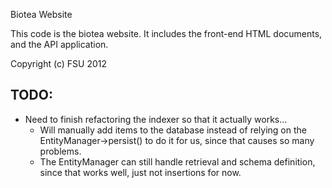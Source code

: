 Biotea Website

This code is the biotea website.  It includes the front-end HTML documents,
and the API application.

Copyright (c) FSU 2012

TODO:
-------------------------------------------------------------------------------
* Need to finish refactoring the indexer so that it actually works...
  - Will manually add items to the database instead of relying on the EntityManager->persist()
    to do it for us, since that causes so many problems.
  - The EntityManager can still handle retrieval and schema definition, since that works well, just
    not insertions for now.
